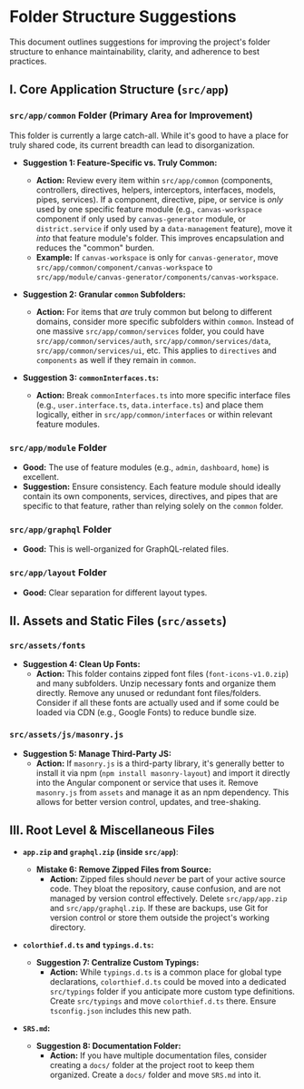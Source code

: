 # Folder Structure Suggestions

This document outlines suggestions for improving the project's folder structure to enhance maintainability, clarity, and adherence to best practices.

## I. Core Application Structure (`src/app`)

### `src/app/common` Folder (Primary Area for Improvement)

This folder is currently a large catch-all. While it's good to have a place for truly shared code, its current breadth can lead to disorganization.

*   **Suggestion 1: Feature-Specific vs. Truly Common:**
    *   **Action:** Review every item within `src/app/common` (components, controllers, directives, helpers, interceptors, interfaces, models, pipes, services). If a component, directive, pipe, or service is *only* used by one specific feature module (e.g., `canvas-workspace` component if only used by `canvas-generator` module, or `district.service` if only used by a `data-management` feature), move it *into* that feature module's folder. This improves encapsulation and reduces the "common" burden.
    *   **Example:** If `canvas-workspace` is only for `canvas-generator`, move `src/app/common/component/canvas-workspace` to `src/app/module/canvas-generator/components/canvas-workspace`.

*   **Suggestion 2: Granular `common` Subfolders:**
    *   **Action:** For items that *are* truly common but belong to different domains, consider more specific subfolders within `common`. Instead of one massive `src/app/common/services` folder, you could have `src/app/common/services/auth`, `src/app/common/services/data`, `src/app/common/services/ui`, etc. This applies to `directives` and `components` as well if they remain in `common`.

*   **Suggestion 3: `commonInterfaces.ts`:**
    *   **Action:** Break `commonInterfaces.ts` into more specific interface files (e.g., `user.interface.ts`, `data.interface.ts`) and place them logically, either in `src/app/common/interfaces` or within relevant feature modules.

### `src/app/module` Folder

*   **Good:** The use of feature modules (e.g., `admin`, `dashboard`, `home`) is excellent.
*   **Suggestion:** Ensure consistency. Each feature module should ideally contain its own components, services, directives, and pipes that are specific to that feature, rather than relying solely on the `common` folder.

### `src/app/graphql` Folder

*   **Good:** This is well-organized for GraphQL-related files.

### `src/app/layout` Folder

*   **Good:** Clear separation for different layout types.

## II. Assets and Static Files (`src/assets`)

### `src/assets/fonts`

*   **Suggestion 4: Clean Up Fonts:**
    *   **Action:** This folder contains zipped font files (`font-icons-v1.0.zip`) and many subfolders. Unzip necessary fonts and organize them directly. Remove any unused or redundant font files/folders. Consider if all these fonts are actually used and if some could be loaded via CDN (e.g., Google Fonts) to reduce bundle size.

### `src/assets/js/masonry.js`

*   **Suggestion 5: Manage Third-Party JS:**
    *   **Action:** If `masonry.js` is a third-party library, it's generally better to install it via npm (`npm install masonry-layout`) and import it directly into the Angular component or service that uses it. Remove `masonry.js` from `assets` and manage it as an npm dependency. This allows for better version control, updates, and tree-shaking.

## III. Root Level & Miscellaneous Files

*   **`app.zip` and `graphql.zip` (inside `src/app`)**:
    *   **Mistake 6: Remove Zipped Files from Source:**
        *   **Action:** Zipped files should *never* be part of your active source code. They bloat the repository, cause confusion, and are not managed by version control effectively. Delete `src/app/app.zip` and `src/app/graphql.zip`. If these are backups, use Git for version control or store them outside the project's working directory.

*   **`colorthief.d.ts` and `typings.d.ts`:**
    *   **Suggestion 7: Centralize Custom Typings:**
        *   **Action:** While `typings.d.ts` is a common place for global type declarations, `colorthief.d.ts` could be moved into a dedicated `src/typings` folder if you anticipate more custom type definitions. Create `src/typings` and move `colorthief.d.ts` there. Ensure `tsconfig.json` includes this new path.

*   **`SRS.md`:**
    *   **Suggestion 8: Documentation Folder:**
        *   **Action:** If you have multiple documentation files, consider creating a `docs/` folder at the project root to keep them organized. Create a `docs/` folder and move `SRS.md` into it.
